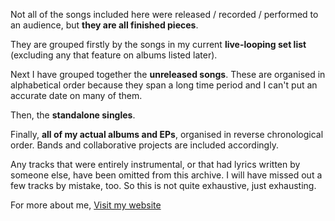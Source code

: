 Not all of the songs included here were released / recorded / performed to an audience, but **they are all finished pieces**.  

They are grouped firstly by the songs in my current **live-looping set list** (excluding any that feature on albums listed later).  

Next I have grouped together the **unreleased songs**. These are organised in alphabetical order because they span a long time period and I can't put an accurate date on many of them.  

Then, the **standalone singles**.   

Finally, **all of my actual albums and EPs**, organised in reverse chronological order. Bands and collaborative projects are included accordingly. 

Any tracks that were entirely instrumental, or that had lyrics written by someone else, have been omitted from this archive. I will have missed out a few tracks by mistake, too. So this is not quite exhaustive, just exhausting.
   
For more about me, [Visit my website](https://danaddisoncreative.com)
